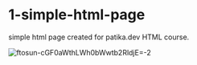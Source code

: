 # 1-simple-html-page
simple html page created for patika.dev HTML course. 

![ftosun-cGF0aWthLWh0bWwtb2RldjE=-2](https://user-images.githubusercontent.com/51463702/140394274-8fb6a92a-c0bf-4fe7-af63-9987fc38f83a.jpg)

